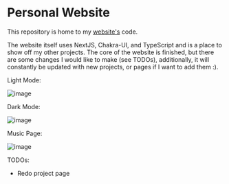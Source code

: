 # Personal Website

This repository is home to my [website's](https://www.michael-hall.me) code.

The website itself uses NextJS, Chakra-UI, and TypeScript and is a place to show off my other projects. The core of the website is finished, but there are some changes I would like to make (see TODOs), additionally, it will constantly be updated with new projects, or pages if I want to add them :).

Light Mode:

![image](https://user-images.githubusercontent.com/47287285/118502363-8b12c900-b721-11eb-9e76-cd286770f06b.png)



Dark Mode:

![image](https://user-images.githubusercontent.com/47287285/118502313-7f270700-b721-11eb-82b7-beda1d8385fa.png)

Music Page:

![image](https://user-images.githubusercontent.com/47287285/118502427-9b2aa880-b721-11eb-9155-d7ebdfc1770e.png)

TODOs:
- Redo project page
